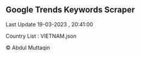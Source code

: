 

## Google Trends Keywords Scraper 
 
Last Update 19-03-2023 , 20:41:00

Country List :
VIETNAM.json



© Abdul Muttaqin 
